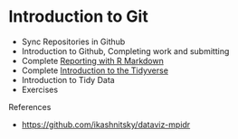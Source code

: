 # Introduction to Git
- Sync Repositories in Github
- Introduction to Github, Completing work and submitting
- Complete [Reporting with R Markdown](https://www.datacamp.com/courses/reporting-with-r-markdown?tap_a=5644-dce66f&tap_s=251073-07cc7e)
- Complete [Introduction to the Tidyverse](https://www.datacamp.com/courses/introduction-to-the-tidyverse)
- Introduction to Tidy Data
- Exercises

References
- https://github.com/ikashnitsky/dataviz-mpidr
